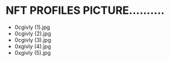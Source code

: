 # NFT PROFILES PICTURE..........
- 0cgivly (1).jpg
- 0cgivly (2).jpg
- 0cgivly (3).jpg
- 0xgivly (4).jpg
- 0xgivly (5).jpg
